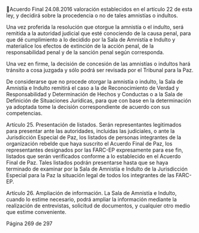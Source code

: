 Acuerdo Final 
24.08.2016 
valoración establecidos en el artículo 22 de esta ley, y decidirá sobre la procedencia o no de tales amnistías 
o indultos. 
 
Una vez proferida la resolución que otorgue la amnistía o el indulto, será remitida a la autoridad judicial 
que esté conociendo de la causa penal, para que dé cumplimiento a lo decidido por la Sala de Amnistía e 
Indulto y materialice los efectos de extinción de la acción penal, de la responsabilidad penal y de la sanción 
penal según corresponda. 
 
Una vez en firme, la decisión de concesión de las amnistías o indultos hará tránsito a cosa juzgada y sólo 
podrá ser revisada por el Tribunal para la Paz. 
 
De considerarse que no procede otorgar la amnistía o indulto, la Sala de Amnistía e Indulto remitirá el 
caso a la de Reconocimiento de Verdad y Responsabilidad y Determinación de Hechos y Conductas o a la 
Sala de Definición de Situaciones Jurídicas, para que con base en la determinación ya adoptada tome la 
decisión correspondiente de acuerdo con sus competencias.  
 
Artículo  25.  Presentación  de  listados.  Serán  representantes  legitimados  para  presentar  ante  las 
autoridades,  incluidas  las  judiciales,  o  ante  la  Jurisdicción  Especial  de  Paz,  los  listados  de  personas 
integrantes  de  la  organización  rebelde  que  haya  suscrito  el  Acuerdo  Final  de  Paz,  los  representantes 
designados  por  las  FARC-EP  expresamente  para  ese  fin,  listados  que  serán  verificados  conforme  a  lo 
establecido en el Acuerdo Final de Paz. Tales listados podrán presentarse hasta que se haya terminado de 
examinar por la Sala de Amnistía e Indulto de la Jurisdicción Especial para la Paz la situación legal de todos 
los integrantes de las FARC-EP. 
 
Artículo 26. Ampliación de información. La Sala de Amnistía e Indulto, cuando lo estime necesario, podrá 
ampliar la información mediante la realización de entrevistas, solicitud de documentos, y cualquier otro 
medio que estime conveniente. 
 
 
 
 
Página 269 de 297 
 

